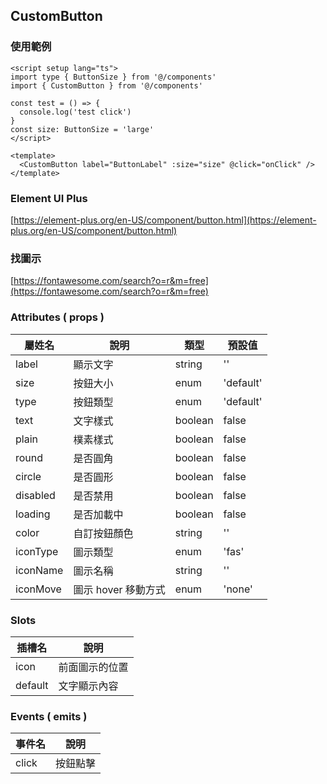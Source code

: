 ## CustomButton

### 使用範例

```vue
<script setup lang="ts">
import type { ButtonSize } from '@/components'
import { CustomButton } from '@/components'

const test = () => {
  console.log('test click')
}
const size: ButtonSize = 'large'
</script>

<template>
  <CustomButton label="ButtonLabel" :size="size" @click="onClick" />
</template>
```

### Element UI Plus

[https://element-plus.org/en-US/component/button.html](https://element-plus.org/en-US/component/button.html)

### 找圖示

[https://fontawesome.com/search?o=r&m=free](https://fontawesome.com/search?o=r&m=free)

### Attributes ( props )

| 屬姓名   | 說明                | 類型    | 預設值    |
| -------- | ------------------- | ------- | --------- |
| label    | 顯示文字            | string  | ''        |
| size     | 按鈕大小            | enum    | 'default' |
| type     | 按鈕類型            | enum    | 'default' |
| text     | 文字樣式            | boolean | false     |
| plain    | 樸素樣式            | boolean | false     |
| round    | 是否圓角            | boolean | false     |
| circle   | 是否圓形            | boolean | false     |
| disabled | 是否禁用            | boolean | false     |
| loading  | 是否加載中          | boolean | false     |
| color    | 自訂按鈕顏色        | string  | ''        |
| iconType | 圖示類型            | enum    | 'fas'     |
| iconName | 圖示名稱            | string  | ''        |
| iconMove | 圖示 hover 移動方式 | enum    | 'none'    |

### Slots

| 插槽名  | 說明           |
| ------- | -------------- |
| icon    | 前面圖示的位置 |
| default | 文字顯示內容   |

### Events ( emits )

| 事件名 | 說明     |
| ------ | -------- |
| click  | 按鈕點擊 |
